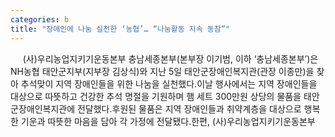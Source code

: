 ```yaml
---
categories: b
title: "장애인에 나눔 실천한 ‘농협’… “나눔활동 지속 동참”"
---
```

&nbsp;&nbsp;&nbsp;&nbsp; (사)우리농업지키기운동본부 충남세종본부(본부장 이기범, 이하 ‘충남세종본부’)은 NH농협 태안군지부(지부장 김상식)와 지난 5일 태안군장애인복지관(관장 이종만)을 찾아 추석맞이 지역 장애인들을 위한 나눔을 실천했다.이날 행사에서는 지역 장애인들을 대상으로 따뜻하고 건강한 추석 명절을 기원하며 햄 세트 300만원 상당의 물품을 태안군장애인복지관에 전달했다.후원된 물품은 지역 장애인들과 취약계층을 대상으로 행복한 기운과 따뜻한 마음을 담아 각 가정에 전달됐다.한편, (사)우리농업지키기운동본부
